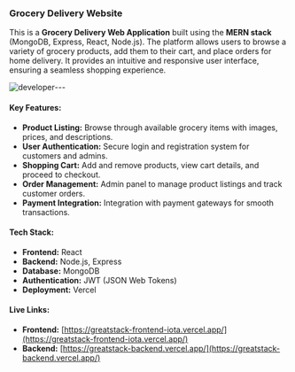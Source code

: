 

### Grocery Delivery Website

This is a **Grocery Delivery Web Application** built using the **MERN stack** (MongoDB, Express, React, Node.js). The platform allows users to browse a variety of grocery products, add them to their cart, and place orders for home delivery. It provides an intuitive and responsive user interface, ensuring a seamless shopping experience.


![developer](https://img.shields.io/badge/Developed%20By%20%3A-Dipak%20Bohara-red)---
#### **Key Features:**

* **Product Listing:** Browse through available grocery items with images, prices, and descriptions.
* **User Authentication:** Secure login and registration system for customers and admins.
* **Shopping Cart:** Add and remove products, view cart details, and proceed to checkout.
* **Order Management:** Admin panel to manage product listings and track customer orders.
* **Payment Integration:** Integration with payment gateways for smooth transactions.

#### **Tech Stack:**

* **Frontend:** React
* **Backend:** Node.js, Express
* **Database:** MongoDB
* **Authentication:** JWT (JSON Web Tokens)
* **Deployment:** Vercel

#### **Live Links:**

* **Frontend:** [https://greatstack-frontend-iota.vercel.app/](https://greatstack-frontend-iota.vercel.app/)
* **Backend:** [https://greatstack-backend.vercel.app/](https://greatstack-backend.vercel.app/)



